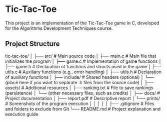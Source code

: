 # Tic-Tac-Toe

This project is an implementation of the Tic-Tac-Toe game in C, developed for the Algorithms Development Techniques course.

## Project Structure
tic-tac-toe/
│
├── src/                     # Main source code
│   ├── main.c               # Main file that initializes the program
│   ├── game.c               # Implementation of game functions
│   ├── game.h               # Declaration of functions and structs used in the game
│   ├── utils.c              # Auxiliary functions (e.g., error handling)
│   ├── utils.h              # Declaration of auxiliary functions
│
├── include/                 # Shared headers (optional)
│   └── (place here if you want to separate .h files from the source code)
│
├── assets/                  # Additional resources
│   ├── ranking.txt          # File to save rankings (persistence)
│   └── (other necessary files, such as credits)
│
├── docs/                    # Project documentation
│   ├── report.pdf           # Descriptive report
│   └── prints/              # Screenshots of the program execution
│
│
│
│
│
├── .gitignore               # Files and folders to exclude from Git
└── README.md                # Project explanation and execution guide
